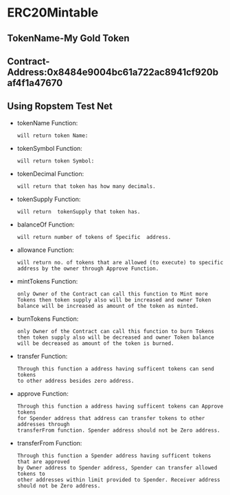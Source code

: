 # ERC20Mintable
 ## TokenName-My Gold Token
 ## Contract-Address:0x8484e9004bc61a722ac8941cf920baf4f1a47670
 ## Using Ropstem Test Net

- tokenName Function:

      will return token Name:
- tokenSymbol Function:

      will return token Symbol:
- tokenDecimal Function:

      will return that token has how many decimals.
- tokenSupply Function:

      will return  tokenSupply that token has.
- balanceOf Function:

      will return number of tokens of Specific  address.
- allowance Function:

      will return no. of tokens that are allowed (to execute) to specific
      address by the owner through Approve Function.
- mintTokens Function:

      only Owner of the Contract can call this function to Mint more Tokens then token supply also will be increased and owner Token balance will be increased as amount of the token as minted.
- burnTokens Function:

      only Owner of the Contract can call this function to burn Tokens then token supply also will be decreased and owner Token balance will be decreased as amount of the token is burned.
- transfer Function:

      Through this function a address having sufficent tokens can send tokens
      to other address besides zero address.
- approve Function:

      Through this function a address having sufficent tokens can Approve tokens
      for Spender address that address can transfer tokens to other addresses through
      transferFrom function. Spender address should not be Zero address.
- transferFrom Function:

      Through this function a Spender address having sufficent tokens that are approved 
      by Owner address to Spender address, Spender can transfer allowed tokens to
      other addresses within limit provided to Spender. Receiver address 
      should not be Zero address.

    
